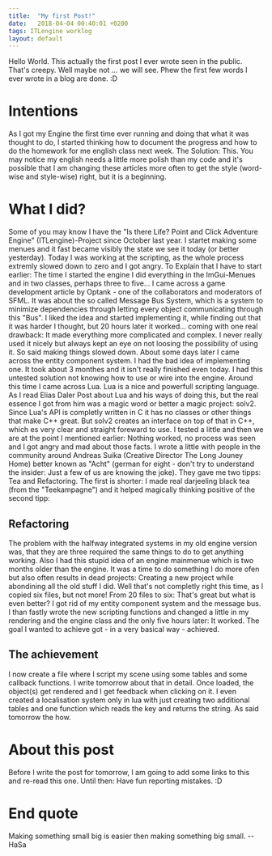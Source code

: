 ```yaml
---
title:  "My first Post!"
date:   2018-04-04 00:40:01 +0200
tags: ITLengine worklog 
layout: default
---
```


Hello World. This actually the first post I ever wrote seen in the public. That's creepy. Well maybe not ... we will see. Phew the first few words I ever wrote in a blog are done. :D

# Intentions #
As I got my Engine the first time ever running and doing that what it was thought to do, I started thinking how to document the progress and how to do the homework for me english class next week. The Solution: This. You may notice my english needs a little more polish than my code and it's possible that I am changing these articles more often to get the style (word-wise and style-wise) right, but it is a beginning.

# What I did? #
Some of you may know I have the "Is there Life? Point and Click Adventure Engine" (ITLengine)-Project since October last year. I startet making some menues and it fast became visibly the state we see it today (or better yesterday). Today I was working at the scripting, as the whole process extremly slowed down to zero and I got angry. To Explain that I have to start earlier: The time I started the engine I did everything in the ImGui-Menues and in two classes, perhaps three to five... I came across a game development article by Optank - one of the collaborators and moderators of SFML. It was about the so called Message Bus System, which is a system to minimize dependencies through letting every object communicating through this "Bus". I liked the idea and started implementing it, while finding out that it was harder I thought, but 20 hours later it worked... coming with one real drawback: It made everything more complicated and complex. I never really used it nicely but always kept an eye on not loosing the possibility of using it. So said making things slowed down. About some days later I came across the entity component system. I had the bad idea of implementing one. It took about 3 monthes and it isn't really finished even today. I had this untested solution not knowing how to use or wire into the engine. Around this time I came across Lua. Lua is a nice and powerfull scripting language. As I read Elias Daler Post about Lua and his ways of doing this, but the real essence I got from him was a magic word or better a magic project: solv2. Since Lua's API is completly written in C it has no classes or other things that make C++ great. But solv2 creates an interface on top of that in C++, which es very clear and straight foreward to use. I tested a little and then we are at the point I mentioned earlier: Nothing worked, no process was seen and I got angry and mad about those facts. I wrote a little with people in the community around Andreas Suika (Creative Director The Long Jouney Home) better known as "Acht" (german for eight - don't try to understand the insider: Just a few of us are knowing the joke). They gave me two tipps: Tea and Refactoring. The first is shorter: I made real darjeeling black tea (from the "Teekampagne") and it helped magically thinking positive of the second tipp:

## Refactoring ##
The problem with the halfway integrated systems in my old engine version was, that they are three required the same things to do to get anything working. Also I had this stupid idea of an engine mainmenue which is two months older than the engine. It was a time to do something I do more ofen but also often results in dead projects: Creating a new project while abondining all the old stuff I did. Well that's not completly right this time, as I copied six files, but not more! From 20 files to six: That's great but what is even better? I got rid of my entity component system and the message bus. I than fastly wrote the new scripting functions and changed a little in my rendering and the engine class and the only five hours later: It worked. The goal I wanted to achieve got - in a very basical way - achieved.

## The achievement ##
I now create a file where I script my scene using some tables and some callback functions. I write tomorrow about that in detail. Once loaded, the object(s) get rendered and I get feedback when clicking on it. I even created a localisation system only in lua with just creating two additional tables and one function which reads the key and returns the string. As said tomorrow the how.

# About this post #
Before I write the post for tomorrow, I am going to add some links to this and re-read this one. Until then: Have fun reporting mistakes. :D

# End quote #
Making something small big is easier then making something big small.
-- HaSa
